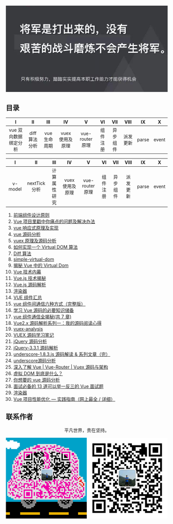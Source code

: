 ![image](./img/timg.jpg)
<br>

## 目录

|          I           |      II      |     III     |       IV        |        V        |    VI    |   VII    |   VIII   |  IX   |   X   |
| :------------------: | :----------: | :---------: | :-------------: | :-------------: | :------: | :------: | :------: | :---: | :---: |
| vue 双向数据绑定分析 | diff算法分析 | vue生命周期 | vuex 使用及原理 | vue-router 原理 | 组件注册 | 异步组件 | 派发更新 | parse | event |


|    I    |      II      |     III      |       IV        |        V        |    VI    |   VII    |   VIII   |  IX   |   X   |
| :-----: | :----------: | :----------: | :-------------: | :-------------: | :------: | :------: | :------: | :---: | :---: |
| v-model | nextTick分析 | 计算属性研究 | vuex 使用及原理 | vue-router 原理 | 组件注册 | 异步组件 | 派发更新 | parse | event |


1. [前端组件设计原则](https://mp.weixin.qq.com/s/ofmfQFAVlTCvKFnZ6A-0_Q)
2. [Vue 项目里戳中你痛点的问题及解决办法](https://juejin.im/post/5b174de8f265da6e410e0b4e)
3. [vue 响应式原理及实现](https://github.com/ftTony/blog/issues/18)
4. [vue 源码分析](https://github.com/muwoo/blogs)
5. [vuex 原理及源码分析](https://github.com/dwqs/blog/issues/58)
6. [如何实现一个 Virtual DOM 算法](https://github.com/livoras/blog/issues/13)
7. [Diff 算法](https://github.com/aooy/blog/issues/2)
8. [simple-virtual-dom](https://github.com/livoras/simple-virtual-dom)
9. [揭秘 Vue 中的 Virtual Dom](https://mp.weixin.qq.com/s/EeN7E8uQS4R_JJloPX8fCQ)
10. [Vue 技术内幕](http://hcysun.me/vue-design/art/)
11. [Vue.js 技术揭秘](https://ustbhuangyi.github.io/vue-analysis/)
12. [Vue.js 源码解析](https://github.com/answershuto/learnVue)
13. [渲染器](http://hcysun.me/vue-design/zh/)
14. [VUE 组件汇总](https://juejin.im/post/5af16a2cf265da0b8636353b)
15. [vue 组件间通信六种方式（完整版）](https://juejin.im/post/5cde0b43f265da03867e78d3)
16. [学习 Vue 源码的必要知识储备](https://juejin.im/post/5ce5565d6fb9a07ed2244513)
17. [vue 组件通信全揭秘(共 7 章)](https://juejin.im/post/5bd97e7c6fb9a022852a71cf)
18. [Vue2.x 源码解析系列一：我的源码阅读心得](https://github.com/lihongxun945/myblog/issues/22)
19. [vuex-analysis](https://github.com/wabish/vuex-analysis)
20. [VUEX 源码学习笔记](https://github.com/DuLinRain/vuex-sourcecode-analysis)
21. [jQuery 源码分析](https://github.com/JsAaron/jQuery)
22. [jQuery-3.3.1 源码解析](https://github.com/AttackXiaoJinJin/jQueryExplain)
23. [underscore-1.8.3.js 源码解读 & 系列文章（完）](https://github.com/lessfish/underscore-analysis)
24. [underscore源码分析](https://yoyoyohamapi.gitbooks.io/undersercore-analysis/content/)
25. [深入了解 Vue | Vue-Router | Vuex 源码与架构](https://github.com/biaochenxuying/vue-family-mindmap)
26. [虚拟 DOM 到底是什么？](https://mp.weixin.qq.com/s/oAlVmZ4Hbt2VhOwFEkNEhw)
27. [你想要的 vue 源码分析](https://github.com/dirkhe1051931999/hjBlog/tree/master/blog-vue-sourcecode-study)
28. [面试必备的 13 道可以举一反三的 Vue 面试题](https://juejin.im/post/5d41eec26fb9a06ae439d29f)
29. [渲染器](http://hcysun.me/vue-design/zh/)
30. [Vue 项目性能优化 — 实践指南（网上最全 / 详细）](https://juejin.im/post/5d548b83f265da03ab42471d)

## 联系作者

<div align="center">
    <p>
        平凡世界，贵在坚持。
    </p>
    <img src="./img/contact.png" />
</div>
